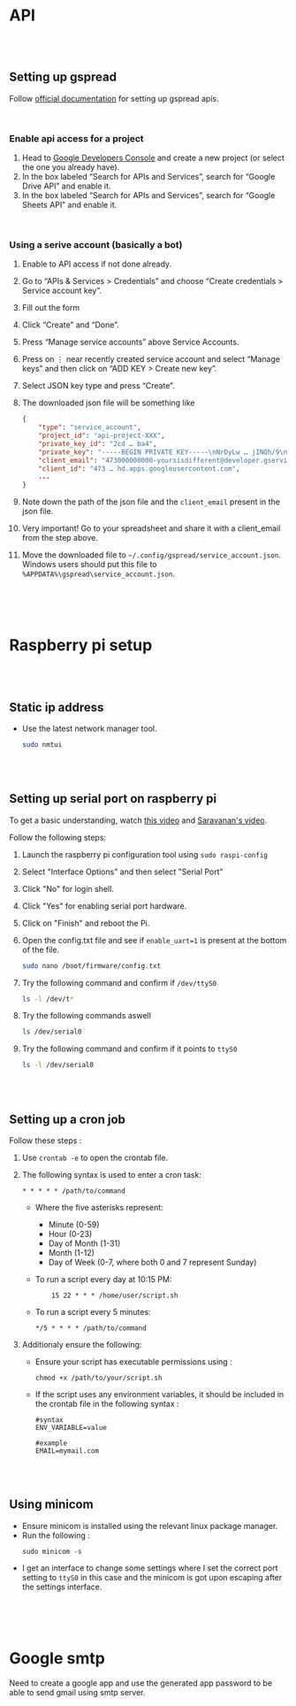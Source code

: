 # API

<br>
<br>

## Setting up gspread

Follow [official documentation](https://docs.gspread.org/en/latest/oauth2.html#service-account) for setting up gspread apis.

<br>

### Enable api access for a project

1. Head to [Google Developers Console](https://console.cloud.google.com/apis/dashboard) and create a new project (or select the one you already have).
1. In the box labeled “Search for APIs and Services”, search for “Google Drive API” and enable it.
1. In the box labeled “Search for APIs and Services”, search for “Google Sheets API” and enable it.

<br>

### Using a serive account (basically a bot)

1. Enable to API access if not done already.
1. Go to “APIs & Services > Credentials” and choose “Create credentials > Service account key”.
1. Fill out the form
1. Click “Create” and “Done”.
1. Press “Manage service accounts” above Service Accounts.
1. Press on ⋮ near recently created service account and select “Manage keys” and then click on “ADD KEY > Create new key”.
1. Select JSON key type and press “Create”.

1. The downloaded json file will be something like

   ```json
   {
       "type": "service_account",
       "project_id": "api-project-XXX",
       "private_key_id": "2cd … ba4",
       "private_key": "-----BEGIN PRIVATE KEY-----\nNrDyLw … jINQh/9\n-----END PRIVATE KEY-----\n",
       "client_email": "473000000000-yoursisdifferent@developer.gserviceaccount.com",
       "client_id": "473 … hd.apps.googleusercontent.com",
       ...
   }
   ```

1. Note down the path of the json file and the `client_email` present in the json file.
1. Very important! Go to your spreadsheet and share it with a client_email from the step above.
1. Move the downloaded file to `~/.config/gspread/service_account.json`. Windows users should put this file to `%APPDATA%\gspread\service_account.json`.

<br>
<br>
<br>

# Raspberry pi setup

<br>
<br>

## Static ip address

- Use the latest network manager tool.

  ```bash
  sudo nmtui
  ```

<br>
<br>

## Setting up serial port on raspberry pi

To get a basic understanding, watch [this video](https://www.youtube.com/watch?v=oevxqPk78sM) and [Saravanan's video](https://www.youtube.com/watch?v=LMQJAOjxFaw).

Follow the following steps:

1. Launch the raspberry pi configuration tool using `sudo raspi-config`
1. Select "Interface Options" and then select "Serial Port"
1. Click "No" for login shell.
1. Click "Yes" for enabling serial port hardware.
1. Click on "Finish" and reboot the Pi.
1. Open the config.txt file and see if `enable_uart=1` is present at the bottom of the file.

   ```bash
   sudo nano /boot/firmware/config.txt
   ```

1. Try the following command and confirm if `/dev/ttyS0`

   ```bash
   ls -l /dev/t*
   ```

1. Try the following commands aswell

   ```bash
   ls /dev/serial0
   ```

1. Try the following command and confirm if it points to `ttyS0`

   ```bash
   ls -l /dev/serial0
   ```

<br>
<br>

## Setting up a cron job

Follow these steps :

1. Use `crontab -e` to open the crontab file.
1. The following syntax is used to enter a cron task:

   ```
   * * * * * /path/to/command
   ```

   - Where the five asterisks represent:

     - Minute (0-59)
     - Hour (0-23)
     - Day of Month (1-31)
     - Month (1-12)
     - Day of Week (0-7, where both 0 and 7 represent Sunday)

   - To run a script every day at 10:15 PM:

     ```
         15 22 * * * /home/user/script.sh
     ```

   - To run a script every 5 minutes:

     ```
     */5 * * * * /path/to/command
     ```

1. Additionaly ensure the following:

   - Ensure your script has executable permissions using :

     ```
     chmod +x /path/to/your/script.sh
     ```

   - If the script uses any environment variables, it should be included in the crontab file in the following syntax :

     ```
     #syntax
     ENV_VARIABLE=value

     #example
     EMAIL=mymail.com
     ```

<br>
<br>

## Using minicom

- Ensure minicom is installed using the relevant linux package manager.
- Run the following :
  ```
  sudo minicom -s
  ```
- I get an interface to change some settings where I set the correct port setting to `ttyS0` in this case and the minicom is got upon escaping after the settings interface.

<br>
<br>
<br>

# Google smtp

Need to create a google app and use the generated app password to be able to send gmail using smtp server.
